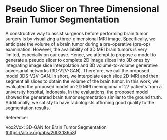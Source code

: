 # Pseudo Slicer on Three Dimensional Brain Tumor Segmentation

A constructive way to assist surgeons before performing brain tumor surgery is by visualizing a three-dimensional MRI image. Specifically, we anticipate the volume
of a brain tumor during a pre-operative (pre-op) examination. However, the availability of 3D MRI brain tumors is very limited, especially on our case. Hence, we attempt to propose a model to generate a pseudo slicer to complete 2D image slices into 3D ones by integrating image slice interpolation and 3D volume-to-volume
generative adversarial networks (3D-V2V-GAN). Therefore, we call the proposed model 3DS-V2V-GAN. In short, we interpolate each slice 2D-MRI and then segment all slices to obtain the volume of the brain tumor. In this work, we evaluated the proposed model on 2D MRI meningioma of 27 patients from a university hospital, Indonesia. In the evaluations, the proposed model showed the generated brain tumor segmentation similar to the ground truth. Additionally, we satisfy to have radiologists
affirming good quality to the segmentation results.

Reference:

Vox2Vox: 3D-GAN for Brain Tumor Segmentation (https://arxiv.org/abs/2003.13653)
